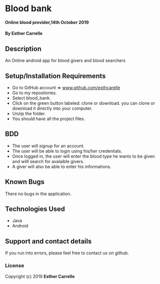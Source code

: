 # Blood bank
#### Online blood provider,14th October 2019
#### By **Esther Carrelle**
## Description
An Online android app for blood givers and blood searchers
## Setup/Installation Requirements
* Go to GitHub account => www.github.com/esthcarelle
* Go to my repositories.
* Select blood_bank.
* Click on the green button labeled: clone or download. you can clone or download it directly into your computer.
* Unzip the folder.
* You should have all the project files.
## BDD
* The user will signup for an account.
* The user will be able to login using his/her credentials.
* Once logged in, the user will enter the blood type he wants to be given and willl search for avalaible givers.
* A giver will also be able to enter his informations.
## Known Bugs
There no bugs in the application.
## Technologies Used
* Java
*  Android
## Support and contact details
If you run into errors, please feel free to contact us on github.
### License
Copyright (c) 2019 **Esther Carrelle**
